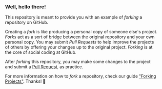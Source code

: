 ### Well, hello there!

This repository is meant to provide you with an example of *forking* a repository on GitHub.

Creating a *fork* is like producing a personal copy of someone else's project. *Forks* act as a sort of bridge between the original repository and your own personal copy. You may submit *Pull Requests* to help improve the projects of others by offering your changes up to the original project. *Forking* is at the core of social coding at GitHub.

After *forking* this repository, you may make some changes to the project and submit a [Pull Request](https://github.com/octocat/Spoon-Knife/pulls), as practice.

For more information on how to *fork* a repository, check our guide ["Forking Projects"](http://guides.github.com/overviews/forking/). Thanks! :sparkling_heart:
